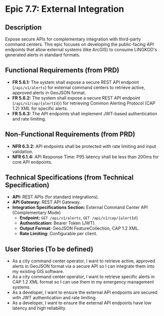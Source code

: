 # Epic 7.7: External Integration

## Description
Expose secure APIs for complementary integration with third-party command centers. This epic focuses on developing the public-facing API endpoints that allow external systems (like ArcGIS) to consume LINGKOD's generated alerts in standard formats.

## Functional Requirements (from PRD)
- **FR 5.6.1:** The system shall expose a secure REST API endpoint (`/api/v1/alerts`) for external command centers to retrieve active, approved alerts in GeoJSON format.
- **FR 5.6.2:** The system shall expose a secure REST API endpoint (`/api/v1/cap/{alertId}`) for retrieving Common Alerting Protocol (CAP 1.2) XML for specific alerts.
- **FR 5.6.3:** The API endpoints shall implement JWT-based authentication and rate limiting.

## Non-Functional Requirements (from PRD)
- **NFR 6.3.2:** API endpoints shall be protected with rate limiting and input validation.
- **NFR 6.1.4:** API Response Time: P95 latency shall be less than 200ms for core API endpoints.

## Technical Specifications (from Technical Specification)
- **API:** REST APIs (for standard integrations).
- **API Gateway:** REST API Gateway.
- **Integration Specifications Section:** External Command Center API (Complementary Mode)
    - **Endpoint:** `GET /api/v1/alerts`, `GET /api/v1/cap/{alertId}`
    - **Authentication:** Bearer Token (JWT).
    - **Output Format:** GeoJSON FeatureCollection, CAP 1.2 XML.
    - **Rate Limiting:** Configurable per client.

## User Stories (To be defined)
- As a city command center operator, I want to retrieve active, approved alerts in GeoJSON format via a secure API so I can integrate them into my existing GIS software.
- As a city command center operator, I want to retrieve specific alerts in CAP 1.2 XML format so I can use them in my emergency management systems.
- As a developer, I want to ensure the external API endpoints are secured with JWT authentication and rate limiting.
- As a developer, I want to ensure the external API endpoints have low latency and high reliability.
